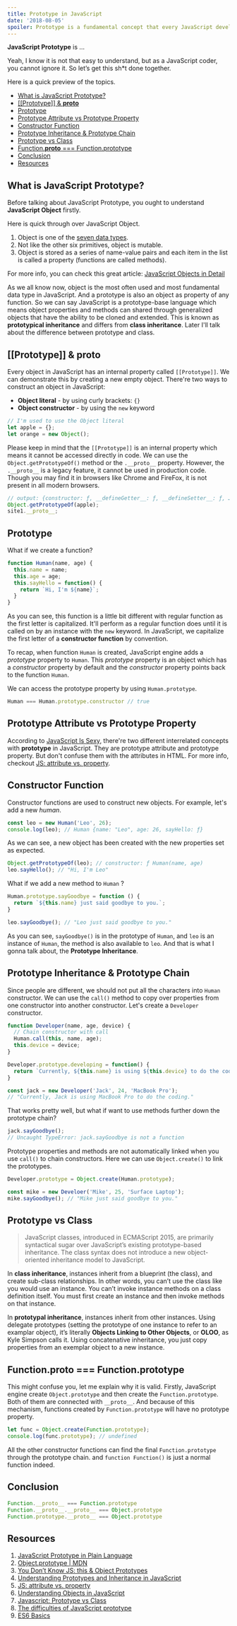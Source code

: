 ```yaml
---
title: Prototype in JavaScript
date: '2018-08-05'
spoiler: Prototype is a fundamental concept that every JavaScript developer must understand.
---
```


**JavaScript Prototype** is …

Yeah, I know it is not that easy to understand, but as a JavaScript coder, you cannot ignore it. So let’s get this sh*t done together.

Here is a quick preview of the topics.

- [What is JavaScript Prototype?](#what-is-javascript-prototype)
- [[[Prototype]] & __proto__](#prototype--proto)
- [Prototype](#prototype)
- [Prototype Attribute vs Prototype Property](#prototype-attribute-vs-prototype-property)
- [Constructor Function](#constructor-function)
- [Prototype Inheritance & Prototype Chain](#prototype-inheritance--prototype-chain)
- [Prototype vs Class](#prototype-vs-class)
- [Function.__proto__ === Function.prototype](#functionproto--functionprototype)
- [Conclusion](#conclusion)
- [Resources](#resources)

## What is JavaScript Prototype?

Before talking about JavaScript Prototype, you ought to understand **JavaScript Object** firstly.

Here is quick through over JavaScript Object.

1. Object is one of the [seven data types](https://developer.mozilla.org/en-US/docs/Web/JavaScript/Data_structures).
2. Not like the other six primitives, object is mutable.
3. Object is stored as a series of name-value pairs and each item in the list is called a property (functions are called methods).

For more info, you can check this great article: [JavaScript Objects in Detail](http://javascriptissexy.com/javascript-objects-in-detail/)

As we all know now, object is the most often used and most fundamental data type in JavaScript. And a prototype is also an object as property of any function. So we can say JavaScript is a prototype-base language which means object properties and methods can shared through generalized objects that have the ability to be cloned and extended. This is known as **prototypical inheritance** and differs from **class inheritance**. Later I'll talk about the difference between prototype and class.

## [[Prototype]] & __proto__

Every object in JavaScript has an internal property called `[[Prototype]]`. We can demonstrate this by creating a new empty object. There're two ways to construct an object in JavaScript:

+ **Object literal** - by using curly brackets: `{}`
+ **Object constructor** - by using the `new` keyword

```javascript
// I'm used to use the Object literal
let apple = {};
let orange = new Object();
```

Please keep in mind that the `[[Prototype]]` is an internal property which means it cannot be accessed directly in code. We can use the `Object.getPrototypeOf()` method or the `.__proto__` property. However, the `.__proto__` is a legacy feature, it cannot be used in production code. Though you may find it in browsers like Chrome and FireFox, it is not present in all modern browsers.

```javascript
// output: {constructor: ƒ, __defineGetter__: ƒ, __defineSetter__: ƒ, …}
Object.getPrototypeOf(apple);
site1.__proto__;
```

## Prototype

What if we create a function?

```javascript
function Human(name, age) {
  this.name = name;
  this.age = age;
  this.sayHello = function() {
    return `Hi, I'm ${name}`;
  }
}
```

As you can see, this function is a little bit different with regular function as the first letter is capitalized. It'll perform as a regular function does until it is called on by an instance with the `new` keyword. In JavaScript, we capitalize the first letter of a **constructor function** by convention.

To recap, when function `Human` is created, JavaScript engine adds a *prototype* property to `Human`. This *prototype* property is an object which has a *constructor* property by default and the *constructor* property points back to the function `Human`. 

We can access the prototype property by using `Human.prototype`.

```javascript
Human === Human.prototype.constructor // true
```

## Prototype Attribute vs Prototype Property

According to [JavaScript Is Sexy](http://javascriptissexy.com/javascript-prototype-in-plain-detailed-language/), there're two different interrelated concepts with **prototype** in JavaScript. They are prototype attribute and prototype property. But don't confuse them with the attributes in HTML. For more info, checkout [JS: attribute vs. property](http://lucybain.com/blog/2014/attribute-vs-property/).

## Constructor Function

Constructor functions are used to construct new objects. For example, let's add a new *human*.

```javascript
const leo = new Human('Leo', 26);
console.log(leo); // Human {name: "Leo", age: 26, sayHello: ƒ}
```

As we can see, a new object has been created with the new properties set as expected.

```javascript
Object.getPrototypeOf(leo); // constructor: ƒ Human(name, age)
leo.sayHello(); // "Hi, I'm Leo"
```

What if we add a new method to `Human` ?

```javascript
Human.prototype.sayGoodbye = function () {
  return `${this.name} just said goodbye to you.`;
}

leo.sayGoodbye(); // "Leo just said goodbye to you."
```

As you can see, `sayGoodbye()` is in the prototype of `Human`, and `leo` is an instance of `Human`, the method is also available to `leo`. And that is what I gonna talk about, the **Prototype Inheritance**.

## Prototype Inheritance & Prototype Chain

Since people are different, we should not put all the characters into `Human` constructor. We can use the `call()` method to copy over properties from one constructor into another constructor. Let's create a `Developer` constructor.

```javascript
function Developer(name, age, device) {
  // Chain constructor with call
  Human.call(this, name, age);
  this.device = device;
}

Developer.prototype.developing = function() {
  return `Currently, ${this.name} is using ${this.device} to do the coding.`;
}

const jack = new Developer('Jack', 24, 'MacBook Pro');
// "Currently, Jack is using MacBook Pro to do the coding."
```

That works pretty well, but what if want to use methods further down the prototype chain?

```javascript
jack.sayGoodbye();
// Uncaught TypeError: jack.sayGoodbye is not a function
```

Prototype properties and methods are not automatically linked when you use `call()` to chain constructors. Here we can use `Object.create()` to link the prototypes.

```javascript
Developer.prototype = Object.create(Human.prototype);

const mike = new Develoer('Mike', 25, 'Surface Laptop');
mike.sayGoodbye(); // "Mike just said goodbye to you."
```

## Prototype vs Class

>JavaScript classes, introduced in ECMAScript 2015, are primarily syntactical sugar over JavaScript’s existing prototype-based inheritance. The class syntax does not introduce a new object-oriented inheritance model to JavaScript.

In **class inheritance**, instances inherit from a blueprint (the class), and create sub-class relationships. In other words, you can’t use the class like you would use an instance. You can’t invoke instance methods on a class definition itself. You must first create an instance and then invoke methods on that instance.

In **prototypal inheritance**, instances inherit from other instances. Using delegate prototypes (setting the prototype of one instance to refer to an examplar object), it’s literally **Objects Linking to Other Objects**, or **OLOO**, as Kyle Simpson calls it. Using concatenative inheritance, you just copy properties from an exemplar object to a new instance.

## Function.__proto__ === Function.prototype

This might confuse you, let me explain why it is valid. Firstly, JavaScript engine create `Object.prototype` and then create the `Function.prototype`. Both of them are connected with `__proto__`. And because of this mechanism, functions created by `Function.prototype` will have no prototype property.

```javascript
let func = Object.create(Function.prototype);
console.log(func.prototype); // undefined
```

All the other constructor functions can find the final `Function.prototype` through the prototype chain. and `function Function()` is just a normal function indeed.

## Conclusion

```javascript
Function.__proto__ === Function.prototype
Function.__proto__.__proto__ === Object.prototype
Function.prototype.__proto__ === Object.prototype
```

## Resources
1. [JavaScript Prototype in Plain Language](http://javascriptissexy.com/javascript-prototype-in-plain-detailed-language/)
2. [Object.prototype | MDN](https://developer.mozilla.org/en-US/docs/Web/JavaScript/Reference/Global_Objects/Object/prototype)
3. [You Don’t Know JS: this & Object Prototypes](https://github.com/getify/You-Dont-Know-JS/tree/master/this%20%26%20object%20prototypes)
4. [Understanding Prototypes and Inheritance in JavaScript](https://www.digitalocean.com/community/tutorials/understanding-prototypes-and-inheritance-in-javascript)
5. [JS: attribute vs. property](http://lucybain.com/blog/2014/attribute-vs-property/)
6. [Understanding Objects in JavaScript](https://www.digitalocean.com/community/tutorials/understanding-objects-in-javascript)
7. [Javascript: Prototype vs Class](https://medium.com/@parsyval/javascript-prototype-vs-class-a7015d5473b)
8. [The difficulties of JavaScript prototype](https://github.com/KieSun/Blog/issues/2)
9. [ES6 Basics](/es6-basics/)

